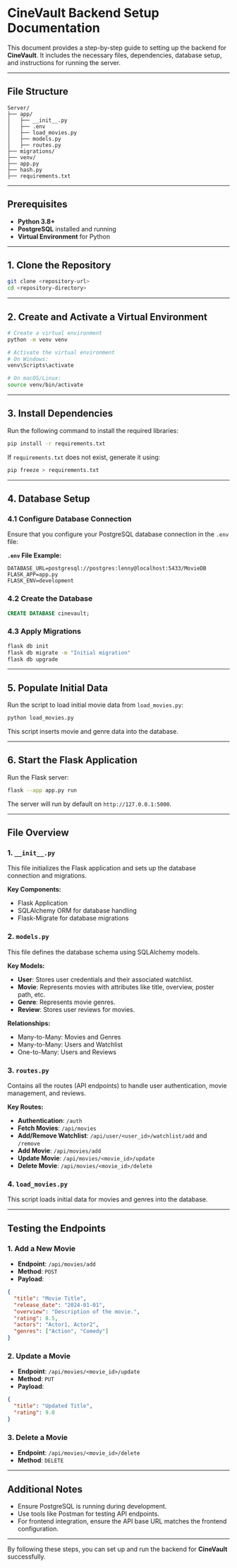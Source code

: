 # CineVault Backend Setup Documentation

This document provides a step-by-step guide to setting up the backend for **CineVault**. It includes the necessary files, dependencies, database setup, and instructions for running the server.

---

## File Structure

```
Server/
├── app/
│   ├── __init__.py
│   ├── .env
│   ├── load_movies.py
│   ├── models.py
│   ├── routes.py
├── migrations/
├── venv/
├── app.py
├── hash.py
├── requirements.txt
```

---

## Prerequisites

- **Python 3.8+**
- **PostgreSQL** installed and running
- **Virtual Environment** for Python

---

## 1. Clone the Repository

```bash
git clone <repository-url>
cd <repository-directory>
```

---

## 2. Create and Activate a Virtual Environment

```bash
# Create a virtual environment
python -m venv venv

# Activate the virtual environment
# On Windows:
venv\Scripts\activate

# On macOS/Linux:
source venv/bin/activate
```

---

## 3. Install Dependencies

Run the following command to install the required libraries:

```bash
pip install -r requirements.txt
```

If `requirements.txt` does not exist, generate it using:

```bash
pip freeze > requirements.txt
```

---

## 4. Database Setup

### 4.1 Configure Database Connection

Ensure that you configure your PostgreSQL database connection in the `.env` file:

**`.env` File Example:**

```
DATABASE_URL=postgresql://postgres:lenny@localhost:5433/MovieDB
FLASK_APP=app.py
FLASK_ENV=development
```

### 4.2 Create the Database

```sql
CREATE DATABASE cinevault;
```

### 4.3 Apply Migrations

```bash
flask db init
flask db migrate -m "Initial migration"
flask db upgrade
```

---

## 5. Populate Initial Data

Run the script to load initial movie data from `load_movies.py`:

```bash
python load_movies.py
```

This script inserts movie and genre data into the database.

---

## 6. Start the Flask Application

Run the Flask server:

```bash
flask --app app.py run
```

The server will run by default on `http://127.0.0.1:5000`.

---

## File Overview

### 1. **`__init__.py`**

This file initializes the Flask application and sets up the database connection and migrations.

**Key Components:**

- Flask Application
- SQLAlchemy ORM for database handling
- Flask-Migrate for database migrations

### 2. **`models.py`**

This file defines the database schema using SQLAlchemy models.

**Key Models:**

- **User**: Stores user credentials and their associated watchlist.
- **Movie**: Represents movies with attributes like title, overview, poster path, etc.
- **Genre**: Represents movie genres.
- **Review**: Stores user reviews for movies.

**Relationships:**

- Many-to-Many: Movies and Genres
- Many-to-Many: Users and Watchlist
- One-to-Many: Users and Reviews

### 3. **`routes.py`**

Contains all the routes (API endpoints) to handle user authentication, movie management, and reviews.

**Key Routes:**

- **Authentication**: `/auth`
- **Fetch Movies**: `/api/movies`
- **Add/Remove Watchlist**: `/api/user/<user_id>/watchlist/add` and `/remove`
- **Add Movie**: `/api/movies/add`
- **Update Movie**: `/api/movies/<movie_id>/update`
- **Delete Movie**: `/api/movies/<movie_id>/delete`

### 4. **`load_movies.py`**

This script loads initial data for movies and genres into the database.

---

## Testing the Endpoints

### 1. Add a New Movie

- **Endpoint**: `/api/movies/add`
- **Method**: `POST`
- **Payload**:

```json
{
  "title": "Movie Title",
  "release_date": "2024-01-01",
  "overview": "Description of the movie.",
  "rating": 8.5,
  "actors": "Actor1, Actor2",
  "genres": ["Action", "Comedy"]
}
```

### 2. Update a Movie

- **Endpoint**: `/api/movies/<movie_id>/update`
- **Method**: `PUT`
- **Payload**:

```json
{
  "title": "Updated Title",
  "rating": 9.0
}
```

### 3. Delete a Movie

- **Endpoint**: `/api/movies/<movie_id>/delete`
- **Method**: `DELETE`

---

## Additional Notes

- Ensure PostgreSQL is running during development.
- Use tools like Postman for testing API endpoints.
- For frontend integration, ensure the API base URL matches the frontend configuration.

---

By following these steps, you can set up and run the backend for **CineVault** successfully.

